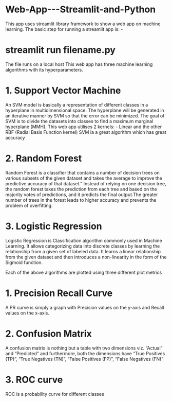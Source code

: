 # Web-App---Streamlit-and-Python
This app uses streamlit library framework to show a web app on machine learning. 
The basic step for running a streamlit app is: -
# streamlit run filename.py
The file runs on a local host
This web app has three machine learning algorithms with its hyperparameters.
# 1. Support Vector Machine 
An SVM model is basically a representation of different classes in a hyperplane in multidimensional space. The hyperplane will be generated in an iterative manner by SVM so that the error can be minimized. The goal of SVM is to divide the datasets into classes to find a maximum marginal hyperplane (MMH).
This web app utilises 2 kernels: - Linear and the other RBF (Radial Basis Function kernel)
SVM ia a great algorithm which has great accuracy
# 2. Random Forest
Random Forest is a classifier that contains a number of decision trees on various subsets of the given dataset and takes the average to improve the predictive accuracy of that dataset." Instead of relying on one decision tree, the random forest takes the prediction from each tree and based on the majority votes of predictions, and it predicts the final output.The greater number of trees in the forest leads to higher accuracy and prevents the problem of overfitting.
# 3. Logistic Regression
Logistic Regression is Classification algorithm commonly used in Machine Learning. It allows categorizing data into discrete classes by learning the relationship from a given set of labeled data. It learns a linear relationship from the given dataset and then introduces a non-linearity in the form of the Sigmoid function.


Each of the above algorithms are plotted using three different plot metrics
# 1. Precision Recall Curve
A PR curve is simply a graph with Precision values on the y-axis and Recall values on the x-axis.
# 2. Confusion Matrix
A confusion matrix is nothing but a table with two dimensions viz. “Actual” and “Predicted” and furthermore, both the dimensions have “True Positives (TP)”, “True Negatives (TN)”, “False Positives (FP)”, “False Negatives (FN)”
# 3. ROC curve
ROC is a probability curve for different classes



